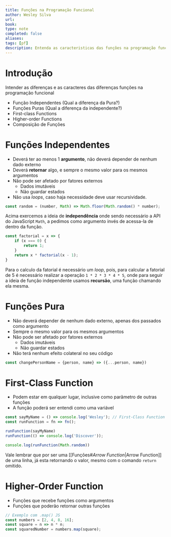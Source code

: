 ```yaml
---
title: Funções na Programação Funcional
author: Wesley Silva
url:
book:
type: note
completed: false
aliases:
tags: [pf]
description: Entenda as caracteristicas das funções na programação funcional. 
---
```

# Introdução
Intender as diferenças e as caracteres das diferenças funções na programação funcional
- Função Independentes  (Qual a diferença da Pura?)
- Funções Puras  (Qual a diferença da independente?)
- First-class Functions
- Higher-order Functions
- Composição de Funções


# Funções Independentes
- Deverá ter ao menos 1 **argumento**, não deverá depender de nenhum dado externo
- Deverá **retornar** algo, e sempre o mesmo valor para os mesmos argumentos
- Não pode ser afetado por fatores externos
	- Dados imutáveis
	- Não guardar estados
- Não usa _loops_, caso haja necessidade deve usar recursividade.

```js
const random = (number, Math) => Math.floor(Math.random() * number);
```

Acima exercemos a ideia de **independência** onde sendo necessário a API do JavaScript `Math`, a pedimos como argumento invés de acessa-la de dentro da função.

```js
const factorial = x => {
	if (x === 0) {
		return 1;
	}
	return x * factorial(x - 1);
}
```

Para o calculo da fatorial é necessário um _loop_, pois, para calcular a fatorial de 5 é necessário realizar a operação `1 * 2 * 3 * 4 * 5`, onde para seguir a ideia de função independente usamos **recursão**, uma função chamando ela mesma.

# Funções Pura
- Não deverá depender de nenhum dado externo, apenas dos passados como argumento
- Sempre o mesmo valor para os mesmos argumentos
- Não pode ser afetado por fatores externos
	- Dados imutáveis
	- Não guardar estados
- Não terá nenhum efeito colateral no seu código

```js
const changePersonName = {person, name} => ({...person, name})
```

# First-Class Function
- Podem estar em qualquer lugar, inclusive como parâmetro de outras funções
- A função poderá ser entendi como uma variável

```js
const sayMyName = () => console.log('Wesley'); // First-Class Function
const runFunction = fn => fn();

runFunction(sayMyName)
runFunction(() => console.log('Discover'));

console.log(runFunction(Math.random))
```

Vale lembrar que por ser uma [[Funções#*Arrow Function*|Arrow Function]] de uma linha, já esta retornando o valor, mesmo com o comando `return` omitido.

# Higher-Order Function
- Funções que recebe funções como argumentos
- Funções que poderão retornar outras funções

```js
// Exemplo com .map() JS
const numbers = [2, 4, 8, 16];
const square = n => n * n;
const squaredNumber = numbers.map(square);
```

